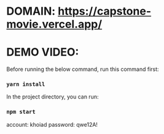 # DOMAIN: https://capstone-movie.vercel.app/

# DEMO VIDEO: 

Before running the below command, run this command first:

### `yarn install`

In the project directory, you can run:

### `npm start`
account: khoiad
password: qwe12A!
